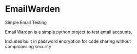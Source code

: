 # EmailWarden
Simple Email Testing

Email Warden is a simple python project to test email accounts.

Includes built in password encryption for code sharing without compromising security
